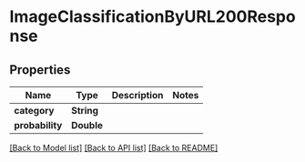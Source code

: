 # ImageClassificationByURL200Response

## Properties
Name | Type | Description | Notes
------------ | ------------- | ------------- | -------------
**category** | **String** |  | 
**probability** | **Double** |  | 

[[Back to Model list]](../README.md#documentation-for-models) [[Back to API list]](../README.md#documentation-for-api-endpoints) [[Back to README]](../README.md)



